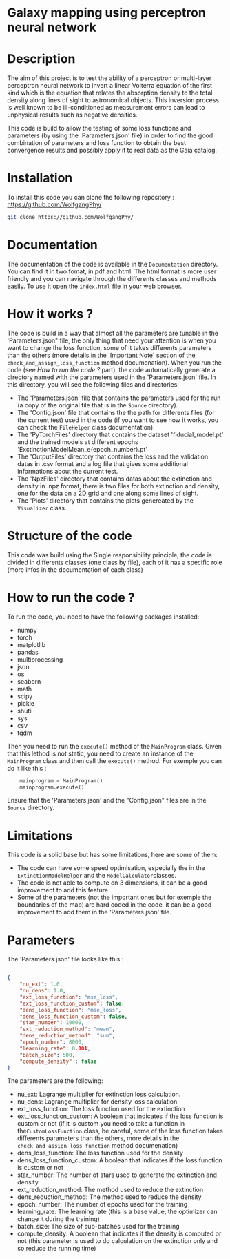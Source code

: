 # Galaxy mapping using perceptron neural network

# Description

The aim of this project is to test the ability of a perceptron or multi-layer perceptron neural network to invert a linear Volterra equation of the first kind which is the equation that relates the absorption density  to the total density along lines of sight to astronomical objects. This inversion process is well known to be ill-conditioned as measurement errors can lead to unphysical results such as negative densities.

This code is build to allow the testing of some loss functions and parameters (by using the 'Parameters.json' file) in order to find the good combination of parameters and loss function to obtain the best convergence results and possibly apply it to real data as the Gaia catalog.

# Installation

To install this code you can clone the following repository : https://github.com/WolfgangPhy/

```bash
git clone https://github.com/WolfgangPhy/
```
# Documentation

The documentation of the code is available in the `Documentation` directory. You can find it in two fomat, in pdf and html. The html format is more user friendly and you can navigate through the differents classes and methods easily. To use it open the `index.html` file in your web browser.

# How it works ?

The code is build in a way that almost all the parameters are tunable in the 'Parameters.json" file, the only thing that need your attention is when you want to change the loss function, some of it takes differents parameters than the others (more details in the 'Important Note' section of the `check_and_assign_loss_function` method documenation).
When you run the code (see *How to run the code ?* part), the code automatically generate a directory named with the parameters used in the 'Parameters.json' file. In this directory, you will see the following files and directories:
- The 'Parameters.json' file that contains the parameters used for the run (a copy of the original file that is in the `Source` directory).
- The 'Config.json' file that contains the the path for differents files (for the current test) used in the code (if you want to see how it works, you can check the `FileHelper` class documentation).
- The 'PyTorchFiles' directory that contains the dataset 'fiducial_model.pt' and the trained models at different epochs 'ExctinctionModelMean_e{epoch_number}.pt'
- The 'OutputFiles' directory that contains the loss and the validation datas in .csv format and a log file that gives some additional informations about the current test.
- The 'NpzFiles' directory that contains datas about the extinction and density in .npz format, there is two files for both extinction and density, one for the data on a 2D grid and one along some lines of sight.
- The 'Plots' directory that contains the plots genereated by the `Visualizer` class.

# Structure of the code

This code was build using the Single responsibility principle, the code is divided in differents classes (one class by file), each of it has a specific role (more infos in the documentation of each class)

# How to run the code ?

To run the code, you need to have the following packages installed:
- numpy
- torch
- matplotlib
- pandas
- multiprocessing
- json
- os
- seaborn
- math
- scipy
- pickle
- shutil
- sys
- csv
- tqdm

Then you need to run the `execute()` method of the `MainProgram` class. Given that this lethod is not static, you need to create an instance of the `MainProgram` class and then call the `execute()` method. For exemple you can do it like this :
    
```Python
    mainprogram = MainProgram()
    mainprogram.execute()
```

Ensure that the 'Parameters.json'  and the "Config.json" files are in the `Source` directory.

# Limitations

This code is a solid base but has some limitations, here are some of them:
- The code can have some speed optimisation, especially the in the `ExtinctionModelHelper` and the `ModelCalculator`classes.
- The code is not able to compute on 3 dimensions, it can be a good improvement to add this feature.
- Some of the parameters (not the important ones but for exemple the boundaries of the map) are hard coded in the code, it can be a good improvement to add them in the 'Parameters.json' file.

# Parameters 

The 'Parameters.json' file looks like this :

```json

{
    "nu_ext": 1.0,
    "nu_dens": 1.0,
    "ext_loss_function": "mse_loss",
    "ext_loss_function_custom": false,
    "dens_loss_function": "mse_loss",
    "dens_loss_function_custom": false,
    "star_number": 10000,
    "ext_reduction_method": "mean",
    "dens_reduction_method": "sum",
    "epoch_number": 8000,
    "learning_rate": 0.001,
    "batch_size": 500,
    "compute_density" : false
}
```

The parameters are the following:
- nu_ext: Lagrange multiplier for extinction loss calculation.
- nu_dens: Lagrange multiplier for density loss calculation.
- ext_loss_function: The loss function used for the extinction
- ext_loss_function_custom: A boolean that indicates if the loss function is custom or not (if it is custom you need to take a function in the`CustomLossFunction` class, be careful, some of the loss function takes differents parameters than the others, more details in the `check_and_assign_loss_function` method documenation)
- dens_loss_function: The loss function used for the density
- dens_loss_function_custom: A boolean that indicates if the loss function is custom or not
- star_number: The number of stars used to generate the extinction and density
- ext_reduction_method: The method used to reduce the extinction
- dens_reduction_method: The method used to reduce the density
- epoch_number: The number of epochs used for the training
- learning_rate: The learning rate (this is a base value, the optimizer can change it during the training)
- batch_size: The size of sub-batches used for the training
- compute_density: A boolean that indicates if the density is computed or not (this parameter is used to do calculation on the extinction only and so reduce the running time)
